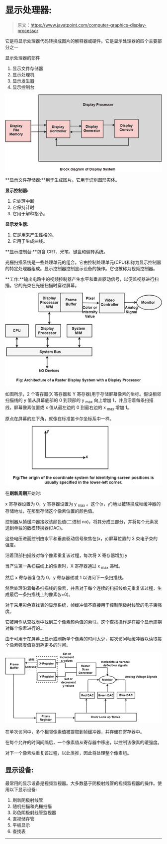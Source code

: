 # 显示处理器:

> 原文：<https://www.javatpoint.com/computer-graphics-display-processor>

它是将显示处理器代码转换成图片的解释器或硬件。它是显示处理器的四个主要部分之一

显示处理器的部件

1.  显示文件存储器
2.  显示处理机
3.  显示发生器
4.  显示控制台

![Display Processor](img/aa9995f4844781f8c813fa0f7a9b37bc.png)

**显示文件存储器:**用于生成图片。它用于识别图形实体。

**显示控制器:**

1.  它处理中断
2.  它保持计时
3.  它用于解释指令。

**显示发生器:**

1.  它是用来产生性格的。
2.  它用于生成曲线。

**显示控制台:**包含 CRT、光笔、键盘和偏转系统。

光栅扫描系统是一些处理单元的组合。它由控制处理单元(CPU)和称为显示控制器的特定处理器组成。显示控制器控制显示设备的操作。它也被称为视频控制器。

**工作:**输出电路中的视频控制器产生水平和垂直驱动信号，以便监视器进行扫描。它的光束在光栅扫描时穿过屏幕。

![Display Processor](img/89559b206a1caf975d0c5de64c0343cf.png)

如图所示，2 个寄存器(X 寄存器和 Y 寄存器)用于存储屏幕像素的坐标。假设相邻扫描线的 y 值从屏幕底部的 0 到顶部的 y <sub>max</sub> 向上增加 1，并且沿着每条扫描线，屏幕像素位置或 x 值从最左边的 0 到最右边的 x <sub>max</sub> 增加 1。

原点在屏幕的左下角，就像在标准笛卡尔坐标系中一样。

![Display Processor](img/5c9ca3356960793e795964e6f3a8131c.png)

在**刷新周期**开始时:

x 寄存器设置为 0，y 寄存器设置为 y <sub>max</sub> 。这个(x，y’)地址被转换成帧缓冲器的存储地址，在那里存储这个像素位置的颜色值。

控制器从帧缓冲器接收该颜色值(二进制 no)，将其分成三部分，并将每个元素发送到单独的数模转换器(DAC)。

这些电压进而控制由水平和垂直驱动信号聚焦在(x，y)屏幕位置的 3 束电子束的强度。

沿着顶部扫描线对每个像素重复该过程，每次将 X 寄存器增加 y

当产生第一条扫描线上的像素时，X 寄存器通过 x <sub>max</sub> 递增。

然后 x 寄存器复位为 0，y 寄存器递减 1 以访问下一条扫描线。

然后处理沿着每条扫描线的像素，并且对于每个连续的扫描线单元重复该过程，生成最后一条扫描线上的像素(y=0)。

对于采用彩色查找表的显示系统，帧缓冲值不直接用于控制阴极射线管的电子束强度。

它被用作从查找表中找到三个像素颜色值的索引。这个查找操作是在每个显示周期对每个像素进行的。

由于可用于在屏幕上显示或刷新单个像素的时间太少，每次访问帧缓冲器以读取每个像素强度值将消耗更多的时间。

![Display Processor](img/2d9e0896e9e92f968265e7a48eae4680.png)

在单次访问中，多个相邻像素值被提取到帧缓冲器，并存储在寄存器中。

在每个允许的时间间隔后，一个像素值从寄存器中移出，以控制该像素的暖强度。

对下一个像素块重复该过程，以此类推，因此将处理整个像素组。

## 显示设备:

最常用的显示设备是视频监视器。大多数基于阴极射线管的视频监视器的操作。使用以下显示设备:

1.  刷新阴极射线管
2.  随机扫描和光栅扫描
3.  彩色阴极射线管监视器
4.  直视储存管
5.  平板显示
6.  查找表

* * *